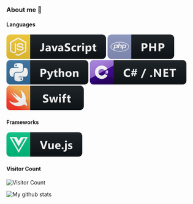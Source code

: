 ### About me 👋

#### Languages

<img src="https://raw.githubusercontent.com/dominikfladung/dominikfladung/master/ColoredBadges/svg/dev/languages/js.svg" alt="Vue" style="vertical-align:top margin:6px 4px">

<img src="https://raw.githubusercontent.com/dominikfladung/dominikfladung/master/ColoredBadges/svg/dev/languages/php.svg" alt="Vue" style="vertical-align:top margin:6px 4px">

<img src="https://raw.githubusercontent.com/dominikfladung/dominikfladung/master/ColoredBadges/svg/dev/languages/python.svg" alt="Vue" style="vertical-align:top margin:6px 4px">

<img src="https://raw.githubusercontent.com/dominikfladung/dominikfladung/master/ColoredBadges/svg/dev/languages/csharp_dotnet.svg" alt="Vue" style="vertical-align:top margin:6px 4px">

<img src="https://raw.githubusercontent.com/dominikfladung/dominikfladung/master/ColoredBadges/svg/dev/languages/swift.svg" alt="Vue" style="vertical-align:top margin:6px 4px">

#### Frameworks

<img src="https://raw.githubusercontent.com/dominikfladung/dominikfladung/master/ColoredBadges/svg/dev/frameworks/vue.svg" alt="Vue" style="vertical-align:top margin:6px 4px">

#### Visitor Count

![Visitor Count](https://profile-counter.glitch.me/dominikfladung/count.svg)

![My github stats](https://github-readme-stats.vercel.app/api?username=dominikfladung&show_icons=true&title_color=fff&icon_color=79ff97&text_color=9f9f9f&bg_color=151515)


<!--
**dominikfladung/dominikfladung** is a ✨ _special_ ✨ repository because its `README.md` (this file) appears on your GitHub profile.

Here are some ideas to get you started:

- 🔭 I’m currently working on ...
- 🌱 I’m currently learning ...
- 👯 I’m looking to collaborate on ...
- 🤔 I’m looking for help with ...
- 💬 Ask me about ...
- 📫 How to reach me: ...
- 😄 Pronouns: ...
- ⚡ Fun fact: ...
-->
